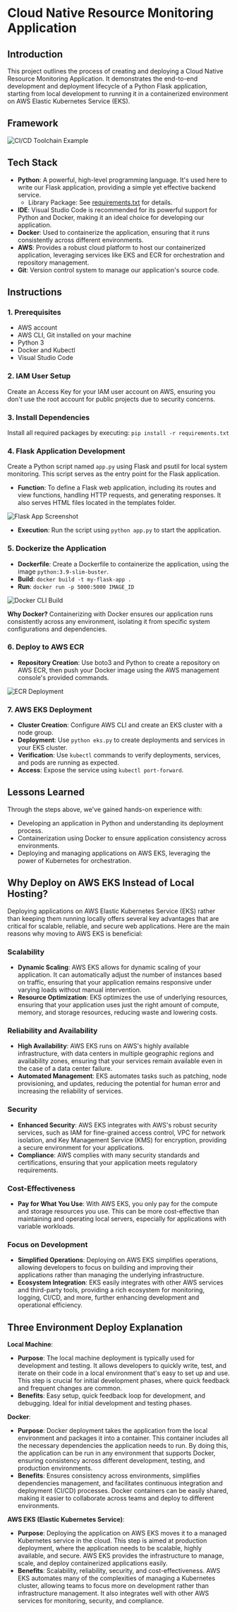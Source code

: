 # Cloud Native Resource Monitoring Application

## Introduction

This project outlines the process of creating and deploying a Cloud Native Resource Monitoring Application. It demonstrates the end-to-end development and deployment lifecycle of a Python Flask application, starting from local development to running it in a containerized environment on AWS Elastic Kubernetes Service (EKS).

## Framework

![CI/CD Toolchain Example](https://github.com/tpham45/DevOps_Project/blob/main/pics/CI_CD%20toolchain%20example.png)

## Tech Stack

- **Python**: A powerful, high-level programming language. It's used here to write our Flask application, providing a simple yet effective backend service.
    - Library Package: See [requirements.txt](requirements.txt) for details.
- **IDE**: Visual Studio Code is recommended for its powerful support for Python and Docker, making it an ideal choice for developing our application.
- **Docker**: Used to containerize the application, ensuring that it runs consistently across different environments.
- **AWS**: Provides a robust cloud platform to host our containerized application, leveraging services like EKS and ECR for orchestration and repository management.
- **Git**: Version control system to manage our application's source code.

## Instructions

### 1. Prerequisites
- AWS account
- AWS CLI, Git installed on your machine
- Python 3
- Docker and Kubectl
- Visual Studio Code

### 2. IAM User Setup
Create an Access Key for your IAM user account on AWS, ensuring you don't use the root account for public projects due to security concerns.

### 3. Install Dependencies
Install all required packages by executing: `pip install -r requirements.txt`

### 4. Flask Application Development
Create a Python script named `app.py` using Flask and psutil for local system monitoring. This script serves as the entry point for the Flask application. 

- **Function**: To define a Flask web application, including its routes and view functions, handling HTTP requests, and generating responses. It also serves HTML files located in the templates folder.

![Flask App Screenshot](https://github.com/tpham45/DevOps_Project/blob/main/pics/Screenshot%202024-02-28%20190430.png)

- **Execution**: Run the script using `python app.py` to start the application.

### 5. Dockerize the Application
- **Dockerfile**: Create a Dockerfile to containerize the application, using the image `python:3.9-slim-buster`.
- **Build**: `docker build -t my-flask-app .`
- **Run**: `docker run -p 5000:5000 IMAGE_ID`

![Docker CLI Build](pics/cli_docker_build.png)

**Why Docker?** Containerizing with Docker ensures our application runs consistently across any environment, isolating it from specific system configurations and dependencies.

### 6. Deploy to AWS ECR
- **Repository Creation**: Use boto3 and Python to create a repository on AWS ECR, then push your Docker image using the AWS management console's provided commands.

![ECR Deployment](pics/ecr_deploy_aws.png)

### 7. AWS EKS Deployment
- **Cluster Creation**: Configure AWS CLI and create an EKS cluster with a node group.
- **Deployment**: Use `python eks.py` to create deployments and services in your EKS cluster.
- **Verification**: Use `kubectl` commands to verify deployments, services, and pods are running as expected.
- **Access**: Expose the service using `kubectl port-forward`.

## Lessons Learned

Through the steps above, we've gained hands-on experience with:
- Developing an application in Python and understanding its deployment process.
- Containerization using Docker to ensure application consistency across environments.
- Deploying and managing applications on AWS EKS, leveraging the power of Kubernetes for orchestration.

## Why Deploy on AWS EKS Instead of Local Hosting?

Deploying applications on AWS Elastic Kubernetes Service (EKS) rather than keeping them running locally offers several key advantages that are critical for scalable, reliable, and secure web applications. Here are the main reasons why moving to AWS EKS is beneficial:

### Scalability
- **Dynamic Scaling**: AWS EKS allows for dynamic scaling of your application. It can automatically adjust the number of instances based on traffic, ensuring that your application remains responsive under varying loads without manual intervention.
- **Resource Optimization**: EKS optimizes the use of underlying resources, ensuring that your application uses just the right amount of compute, memory, and storage resources, reducing waste and lowering costs.

### Reliability and Availability
- **High Availability**: AWS EKS runs on AWS's highly available infrastructure, with data centers in multiple geographic regions and availability zones, ensuring that your services remain available even in the case of a data center failure.
- **Automated Management**: EKS automates tasks such as patching, node provisioning, and updates, reducing the potential for human error and increasing the reliability of services.

### Security
- **Enhanced Security**: AWS EKS integrates with AWS's robust security services, such as IAM for fine-grained access control, VPC for network isolation, and Key Management Service (KMS) for encryption, providing a secure environment for your applications.
- **Compliance**: AWS complies with many security standards and certifications, ensuring that your application meets regulatory requirements.

### Cost-Effectiveness
- **Pay for What You Use**: With AWS EKS, you only pay for the compute and storage resources you use. This can be more cost-effective than maintaining and operating local servers, especially for applications with variable workloads.

### Focus on Development
- **Simplified Operations**: Deploying on AWS EKS simplifies operations, allowing developers to focus on building and improving their applications rather than managing the underlying infrastructure.
- **Ecosystem Integration**: EKS easily integrates with other AWS services and third-party tools, providing a rich ecosystem for monitoring, logging, CI/CD, and more, further enhancing development and operational efficiency.


## Three Environment Deploy Explanation
**Local Machine**:
- **Purpose**: The local machine deployment is typically used for development and testing. It allows developers to quickly write, test, and iterate on their code in a local environment that's easy to set up and use. This step is crucial for initial development phases, where quick feedback and frequent changes are common.
- **Benefits**: Easy setup, quick feedback loop for development, and debugging. Ideal for initial development and testing phases.

**Docker**:
- **Purpose**: Docker deployment takes the application from the local environment and packages it into a container. This container includes all the necessary dependencies the application needs to run. By doing this, the application can be run in any environment that supports Docker, ensuring consistency across different development, testing, and production environments.
- **Benefits**: Ensures consistency across environments, simplifies dependencies management, and facilitates continuous integration and deployment (CI/CD) processes. Docker containers can be easily shared, making it easier to collaborate across teams and deploy to different environments.
  
**AWS EKS (Elastic Kubernetes Service)**:
- **Purpose**: Deploying the application on AWS EKS moves it to a managed Kubernetes service in the cloud. This step is aimed at production deployment, where the application needs to be scalable, highly available, and secure. AWS EKS provides the infrastructure to manage, scale, and deploy containerized applications easily.
- **Benefits**: Scalability, reliability, security, and cost-effectiveness. AWS EKS automates many of the complexities of managing a Kubernetes cluster, allowing teams to focus more on development rather than infrastructure management. It also integrates well with other AWS services for monitoring, security, and compliance.
